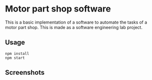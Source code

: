 # Motor part shop software

This is a basic implementation of a software to automate the tasks of a motor part shop. This is made as a software engineering lab project.

## Usage

```
npm install
npm start
```

## Screenshots
